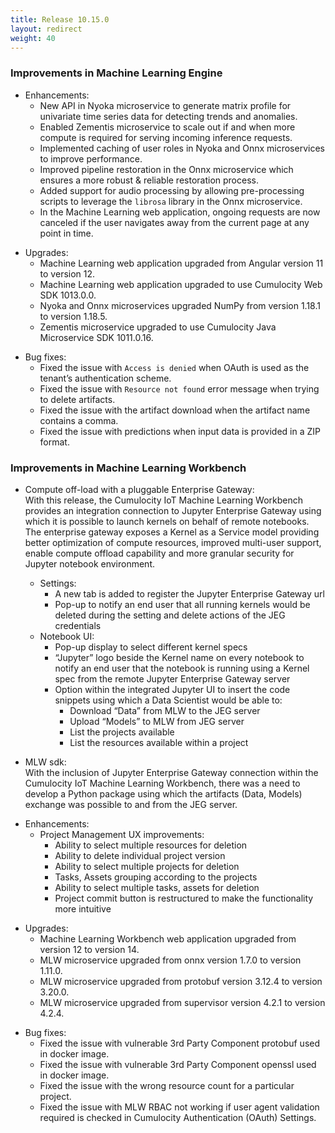```yaml
---
title: Release 10.15.0
layout: redirect
weight: 40
---
```


### Improvements in Machine Learning Engine

- Enhancements:
  - New API in Nyoka microservice to generate matrix profile for univariate time series data for detecting trends and anomalies.
  - Enabled Zementis microservice to scale out if and when more compute is required for serving incoming inference requests.
  - Implemented caching of user roles in Nyoka and Onnx microservices to improve performance.
  - Improved pipeline restoration in the Onnx microservice which ensures a more robust & reliable restoration process.
  - Added support for audio processing by allowing pre-processing scripts to leverage the `librosa` library in the Onnx microservice.
  - In the Machine Learning web application, ongoing requests are now canceled if the user navigates away from the current page at any point in time.

* Upgrades:
  * Machine Learning web application upgraded from Angular version 11 to version 12.
  * Machine Learning web application upgraded to use Cumulocity Web SDK 1013.0.0.
  * Nyoka and Onnx microservices upgraded NumPy from version 1.18.1 to version 1.18.5.
  * Zementis microservice upgraded to use Cumulocity Java Microservice SDK 1011.0.16.

- Bug fixes:
  - Fixed the issue with `Access is denied` when OAuth is used as the tenant’s authentication scheme.
  - Fixed the issue with `Resource not found` error message when trying to delete artifacts.
  - Fixed the issue with the artifact download when the artifact name contains a comma.
  - Fixed the issue with predictions when input data is provided in a ZIP format.


### Improvements in Machine Learning Workbench

* Compute off-load with a pluggable Enterprise Gateway:\
With this release, the Cumulocity IoT Machine Learning Workbench provides an integration connection to Jupyter Enterprise Gateway using which it is possible to launch kernels on behalf of remote notebooks. The enterprise gateway exposes a Kernel as a Service model providing better optimization of compute resources, improved multi-user support, enable compute offload capability and more granular security for Jupyter notebook environment.
  - Settings: 
    - A new tab is added to register the Jupyter Enterprise Gateway url
    - Pop-up to notify an end user that all running kernels would be deleted during the setting and delete actions of the JEG credentials
  - Notebook UI: 
      - Pop-up display to select different kernel specs
      - “Jupyter” logo beside the Kernel name on every notebook to notify an end user that the notebook is running using a Kernel spec from the remote Jupyter Enterprise Gateway server
      - Option within the integrated Jupyter UI to insert the code snippets using which a Data Scientist would be able to:
          - Download “Data” from MLW to the JEG server
          - Upload “Models” to MLW from JEG server
          - List the projects available
          - List the resources available within a project

* MLW sdk:\
With the inclusion of Jupyter Enterprise Gateway connection within the Cumulocity IoT Machine Learning Workbench, there was a need to develop a Python package using which the artifacts (Data, Models) exchange was possible to and from the JEG server.

- Enhancements:
  - Project Management UX improvements:
    - Ability to select multiple resources for deletion
    - Ability to delete individual project version
    - Ability to select multiple projects for deletion
    - Tasks, Assets grouping according to the projects
    - Ability to select multiple tasks, assets for deletion
    - Project commit button is restructured to make the functionality more intuitive

* Upgrades:
  * Machine Learning Workbench web application upgraded from version 12 to version 14.
  * MLW microservice upgraded from onnx version 1.7.0 to version 1.11.0.
  * MLW microservice upgraded from protobuf version 3.12.4 to version 3.20.0.
  * MLW microservice upgraded from supervisor version 4.2.1 to version 4.2.4.

- Bug fixes:
  - Fixed the issue with vulnerable 3rd Party Component protobuf used in docker image.
  - Fixed the issue with vulnerable 3rd Party Component openssl used in docker image.
  - Fixed the issue with the wrong resource count for a particular project.
  - Fixed the issue with MLW RBAC not working if user agent validation required is checked in Cumulocity Authentication (OAuth) Settings.
